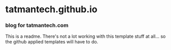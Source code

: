 # tatmantech.github.io
### blog for tatmantech.com

This is a readme. There's not a lot working with this template stuff at all... so the github applied templates will have to do.  
